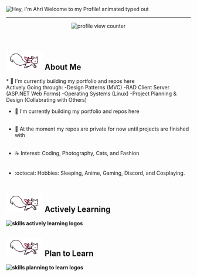 <!--Description

Inspiration:
HyunCafe
-->
<img src="https://readme-typing-svg.demolab.com?font=Operator+Mono&size=37&duration=2800&pause=2000&color=FAFAFA&center=true&vCenter=true&width=940&height=50&lines=Hey%2C+I'm+Ahri+Welcome+to+my+Profile!" align="middle" alt="Hey, I'm Ahri Welcome to my Profile! animated typed out">
<hr/>
<p align="center">
    <img src="https://komarev.com/ghpvc/?username=Ahripyx&color=0079fa&style=flat-square&label=PROFILE+VIEWS" alt="profile view counter">
</p> <br>
<div>
    <h2><img src="assets/kyubey.gif" width="100"/> <strong>About Me</strong> </h2>
<div/>
* 🌳 I'm currently building my portfolio and repos here <br>
    Actively Going through:
        -Design Patterns (MVC)
        -RAD Client Server (ASP.NET Web Forms)
        -Operating Systems (Linux)
        -Project Planning & Design (Collabrating with Others)<br>
    
* 🐾 I'm currently building my portfolio and repos here <br><br>

* 🌊 At the moment my repos are private for now until projects are finished with <br><br>

* ☕ Interest: Coding, Photography, Cats, and Fashion <br><br>

* :octocat: Hobbies: Sleeping, Anime, Gaming, Discord, and Cosplaying. <br><br>

<div>
    <h2><img src="assets/kyubey.gif" width="100"/> <strong>Actively Learning <strong/></h2>
    <img src="https://skillicons.dev/icons?i=git,linux,html,css,js,python,mysql,c#" alt="skills actively learning logos"> <br> 
    <h2><img src="assets/kyubey.gif" width="100"/> <strong>Plan to Learn <strong/></h2>
    <img src="https://skillicons.dev/icons?i=lua,cpp" alt="skills planning to learn logos">
</div>
